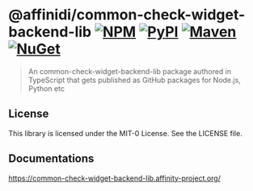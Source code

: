 # @affinidi/common-check-widget-backend-lib [![NPM](https://img.shields.io/npm/v/jsii-code-samples)](https://www.npmjs.com/package/@affinidi/common-check-widget-backend-lib) [![PyPI](https://img.shields.io/pypi/v/aws-jsiisamples.jsii-code-samples)](https://pypi.org/project/common-check-widget-backend-lib) [![Maven](https://img.shields.io/maven-central/v/software.aws.jsiisamples.jsii/jsii-code-samples)](https://search.maven.org/artifact/common.check.widget.backend.lib/backend-ib) [![NuGet](https://img.shields.io/nuget/v/AWSSamples.Jsii)](https://www.nuget.org/packages/CCW.Jsii%22)

> An common-check-widget-backend-lib package authored in TypeScript that gets published as GitHub packages for Node.js, Python etc

## License

This library is licensed under the MIT-0 License. See the LICENSE file.

## Documentations

https://common-check-widget-backend-lib.affinity-project.org/
